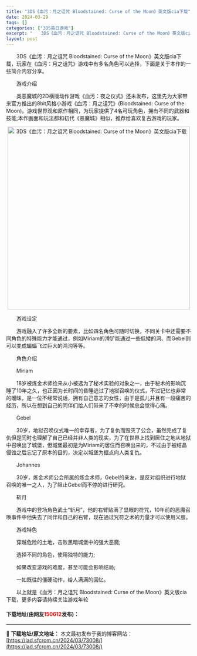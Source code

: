 ```yaml
---
title: "3DS《血污：月之诅咒 Bloodstained: Curse of the Moon》英文版cia下载"
date: 2024-03-29
tags: []
categories: ["3DS英日游戏"]
excerpt: "　　3DS《血污：月之诅咒 Bloodstained: Curse of the Moon》英文版cia下载，玩家在《血污：月之诅咒》游戏中有多名角色可以选择，下面是关于本作的一些简介内容分享。 　　游戏介绍 　　类恶魔城的2D横版动作游戏《血污：夜之仪式》还未发布，这里先为大家带来官方推出的8bi&hellip;"
layout: post
---
```


 <p>　　3DS《血污：月之诅咒 Bloodstained: Curse of the Moon》英文版cia下载，玩家在《血污：月之诅咒》游戏中有多名角色可以选择，下面是关于本作的一些简介内容分享。</p> <p>　　游戏介绍</p> <p>　　类恶魔城的2D横版动作游戏《血污：夜之仪式》还未发布，这里先为大家带来官方推出的8bit风格小游戏《血污：月之诅咒》(Bloodstained: Curse of the Moon)。游戏世界观和原作相同，为玩家提供了4名可玩角色，拥有不同的武器和技能;本作画面和玩法都和初代《恶魔城》相似，推荐给喜欢复古游戏的玩家。</p> <p align="center"><img align="" border="0" src="https://lad.sfcrom.cn/wp-content/uploads/2024/03/20240329_6606326409548.jpg" width="497" alt="3DS《血污：月之诅咒 Bloodstained: Curse of the Moon》英文版cia下载" /></p> <p>　　游戏设定</p> <p>　　游戏融入了许多全新的要素，比如四名角色可随时切换，不同关卡中还需要不同角色的特殊能力才能通过，例如Miriam的滑铲能通过一些低矮的洞、而Gebel则可以变成蝙蝠飞过巨大的鸿沟等等。</p> <p>　　角色介绍</p> <p>　　Miriam</p> <p>　　18岁被炼金术师捡来从小被选为了秘术实验的对象之一，由于秘术的影响沉睡了10年之久，也正因为长时间的昏睡逃过了地狱召唤的仪式，不过记忆也非常的暧昧，是一位不经常说话，拥有自己意志的女性，由于是孤儿并且有一段痛苦的经历，所以在想到自己的同伴们给人们带来了不幸的时候总会觉得心痛。</p> <p>　　Gebel</p> <p>　　30岁，地狱召唤仪式唯一的幸存者，为了复仇而毁灭了公会，虽然完成了复仇但是同时也理解了自己已经并非人类的现实，为了在世界上找到居住之地从地狱中召唤出了城堡，但城堡最初是为Miriam的居住而召唤出来的，不过由于被结晶侵蚀之后忘记了原本的目的，决定以城堡为据点向人类复仇。</p> <p>　　Johannes</p> <p>　　30岁，炼金术师公会所属的炼金术师，Gebel的亲友，是反对组织进行地狱召唤的唯一之人，为了阻止Gebel而不停的进行研究。</p> <p>　　斩月</p> <p>　　游戏中的登场角色武士&ldquo;斩月&rdquo;，他的右臂贴满了显眼的符咒，10年前的恶魔召唤事件中他失去了同伴和自己的右臂，现在通过咒符之术的力量才可以使用义肢。</p> <p>　　游戏特色</p> <p>　　穿越危险的土地，击败黑暗城堡中的强大恶魔;</p> <p>　　选择不同的角色，使用独特的能力;</p> <p>　　如果改变游戏的难度，甚至可能会影响结局;</p> <p>　　一如既往的僵硬动作，给人满满的回忆。</p> <p>　　以上就是《血污：月之诅咒 Bloodstained: Curse of the Moon》英文版cia下载，更多内容请持续关注游戏年轮</p> <p><h4>下载地址(由网友<font color="red">150612</font>发布)：</h4></p> 

---
📖 **下载地址/原文地址：** 本文最初发布于我的博客网站：[https://lad.sfcrom.cn/2024/03/73008/](https://lad.sfcrom.cn/2024/03/73008/)
